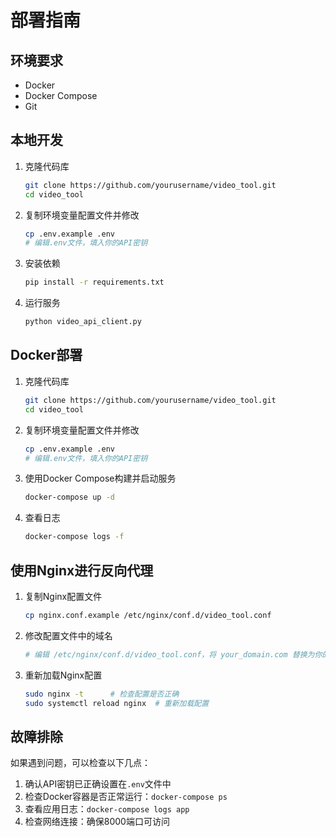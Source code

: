 # 部署指南

## 环境要求
- Docker
- Docker Compose
- Git

## 本地开发

1. 克隆代码库
   ```bash
   git clone https://github.com/yourusername/video_tool.git
   cd video_tool
   ```

2. 复制环境变量配置文件并修改
   ```bash
   cp .env.example .env
   # 编辑.env文件，填入你的API密钥
   ```

3. 安装依赖
   ```bash
   pip install -r requirements.txt
   ```

4. 运行服务
   ```bash
   python video_api_client.py
   ```

## Docker部署

1. 克隆代码库
   ```bash
   git clone https://github.com/yourusername/video_tool.git
   cd video_tool
   ```

2. 复制环境变量配置文件并修改
   ```bash
   cp .env.example .env
   # 编辑.env文件，填入你的API密钥
   ```

3. 使用Docker Compose构建并启动服务
   ```bash
   docker-compose up -d
   ```

4. 查看日志
   ```bash
   docker-compose logs -f
   ```

## 使用Nginx进行反向代理

1. 复制Nginx配置文件
   ```bash
   cp nginx.conf.example /etc/nginx/conf.d/video_tool.conf
   ```

2. 修改配置文件中的域名
   ```bash
   # 编辑 /etc/nginx/conf.d/video_tool.conf，将 your_domain.com 替换为你的域名
   ```

3. 重新加载Nginx配置
   ```bash
   sudo nginx -t      # 检查配置是否正确
   sudo systemctl reload nginx  # 重新加载配置
   ```

## 故障排除

如果遇到问题，可以检查以下几点：

1. 确认API密钥已正确设置在`.env`文件中
2. 检查Docker容器是否正常运行：`docker-compose ps`
3. 查看应用日志：`docker-compose logs app`
4. 检查网络连接：确保8000端口可访问 
